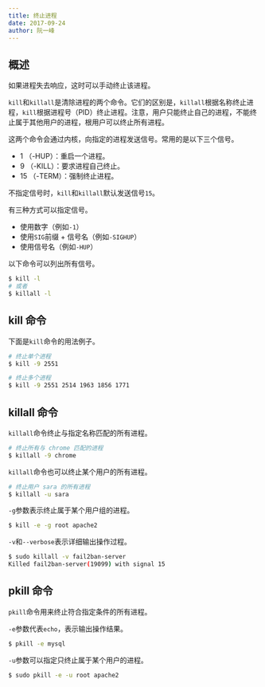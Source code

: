 ```yaml
---
title: 终止进程
date: 2017-09-24
author: 阮一峰
---
```


## 概述

如果进程失去响应，这时可以手动终止该进程。

`kill`和`killall`是清除进程的两个命令。它们的区别是，`killall`根据名称终止进程，`kill`根据进程号（PID）终止进程。注意，用户只能终止自己的进程，不能终止属于其他用户的进程，根用户可以终止所有进程。

这两个命令会通过内核，向指定的进程发送信号。常用的是以下三个信号。

- 1 （-HUP）：重启一个进程。
- 9 （-KILL）：要求进程自己终止。
- 15 （-TERM）：强制终止进程。

不指定信号时，`kill`和`killall`默认发送信号`15`。

有三种方式可以指定信号。

- 使用数字（例如`-1`）
- 使用`SIG`前缀 + 信号名（例如`-SIGHUP`）
- 使用信号名（例如`-HUP`）

以下命令可以列出所有信号。

```bash
$ kill -l
# 或者
$ killall -l
```

## kill 命令

下面是`kill`命令的用法例子。

```bash
# 终止单个进程
$ kill -9 2551

# 终止多个进程
$ kill -9 2551 2514 1963 1856 1771
```

## killall 命令

`killall`命令终止与指定名称匹配的所有进程。

```bash
# 终止所有与 chrome 匹配的进程
$ killall -9 chrome
```

`killall`命令也可以终止某个用户的所有进程。

```bash
# 终止用户 sara 的所有进程
$ killall -u sara
```

`-g`参数表示终止属于某个用户组的进程。

```bash
$ kill -e -g root apache2
```

`-v`和`--verbose`表示详细输出操作过程。

```bash
$ sudo killall -v fail2ban-server
Killed fail2ban-server(19099) with signal 15
```

## pkill 命令

`pkill`命令用来终止符合指定条件的所有进程。

`-e`参数代表`echo`，表示输出操作结果。

```bash
$ pkill -e mysql
```

`-u`参数可以指定只终止属于某个用户的进程。

```bash
$ sudo pkill -e -u root apache2
```

